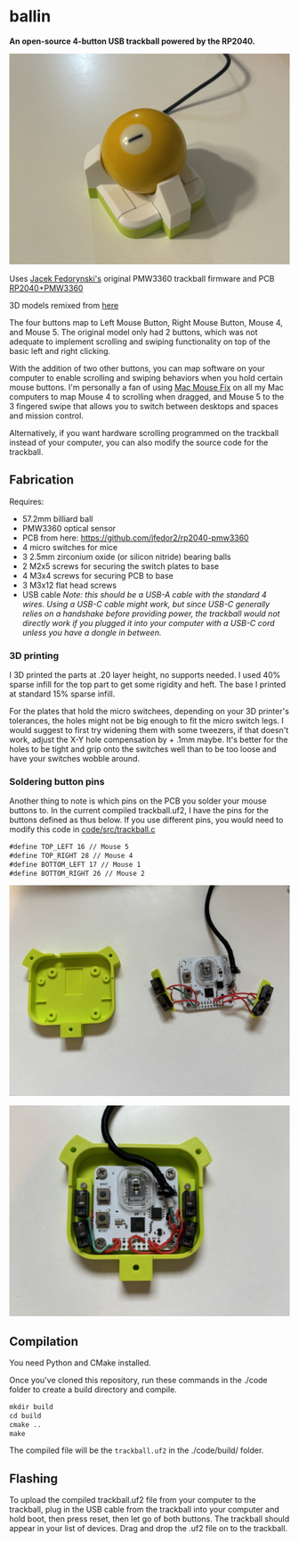 # ballin

**An open-source 4-button USB trackball powered by the RP2040.**

![](./imgs/IMG_1.jpg)

Uses [Jacek Fedorynski's](https://github.com/jfedor2) original PMW3360 trackball firmware and PCB [RP2040+PMW3360](https://github.com/jfedor2/rp2040-pmw3360)

3D models remixed from [here](https://www.printables.com/model/267954-trackball-15de/comments)

The four buttons map to Left Mouse Button, Right Mouse Button, Mouse 4, and Mouse 5. The original model only had 2 buttons, which was not adequate to implement scrolling and swiping functionality on top of the basic left and right clicking.

With the addition of two other buttons, you can map software on your computer to enable scrolling and swiping behaviors when you hold certain mouse buttons. I'm personally a fan of using [Mac Mouse Fix](https://github.com/noah-nuebling/mac-mouse-fix) on all my Mac computers to map Mouse 4 to scrolling when dragged, and Mouse 5 to the 3 fingered swipe that allows you to switch between desktops and spaces and mission control. 

Alternatively, if you want hardware scrolling programmed on the trackball instead of your computer, you can also modify the source code for the trackball. 

## Fabrication
Requires:

- 57.2mm billiard ball
- PMW3360 optical sensor
- PCB from here: https://github.com/jfedor2/rp2040-pmw3360
- 4 micro switches for mice
- 3 2.5mm zirconium oxide (or silicon nitride) bearing balls
- 2 M2x5 screws for securing the switch plates to base 
- 4 M3x4 screws for securing PCB to base
- 3 M3x12 flat head screws
- USB cable *Note: this should be a USB-A cable with the standard 4 wires. Using a USB-C cable might work, but since USB-C generally relies on a handshake before providing power, the trackball would not directly work if you plugged it into your computer with a USB-C cord unless you have a dongle in between.*

### 3D printing
I 3D printed the parts at .20 layer height, no supports needed. I used 40% sparse infill for the top part to get some rigidity and heft. The base I printed at standard 15% sparse infill. 

For the plates that hold the micro switchees, depending on your 3D printer's tolerances, the holes might not be big enough to fit the micro switch legs. I would suggest to first try widening them with some tweezers, if that doesn't work, adjust the X-Y hole compensation by + .1mm maybe. It's better for the holes to be tight and grip onto the switches well than to be too loose and have your switches wobble around. 

### Soldering button pins
Another thing to note is which pins on the PCB you solder your mouse buttons to. In the current compiled trackball.uf2, I have the pins for the buttons defined as thus below. If you use different pins, you would need to modify this code in [code/src/trackball.c](https://github.com/SamIAm2000/ballin-rp2040-trackball/blob/main/code/src/trackball.c)
```
#define TOP_LEFT 16 // Mouse 5
#define TOP_RIGHT 28 // Mouse 4
#define BOTTOM_LEFT 17 // Mouse 1
#define BOTTOM_RIGHT 26 // Mouse 2
```

![IMG_2.JPG](./imgs/IMG_2.JPG)

![IMG_3.JPG](./imgs/IMG_3.JPG)

## Compilation

You need Python and CMake installed. 

Once you've cloned this repository, run these commands in the ./code folder to create a build directory and compile.
```
mkdir build
cd build
cmake ..
make
```
The compiled file will be the `trackball.uf2` in the ./code/build/ folder.

## Flashing
To upload the compiled trackball.uf2 file from your computer to the trackball, plug in the USB cable from the trackball into your computer and hold boot, then press reset, then let go of both buttons. The trackball should appear in your list of devices. Drag and drop the .uf2 file on to the trackball.
